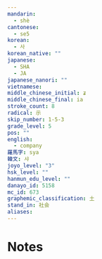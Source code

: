 ```yaml
---
mandarin:
  - shè
cantonese:
  - se5
korean:
  - 사
korean_native: ""
japanese:
  - SHA
  - JA
japanese_nanori: ""
vietnamese:
middle_chinese_initial: ʑ
middle_chinese_final: ia
stroke_count: 8
radical: 示
skip_number: 1-5-3
grade_level: 5
pos: ""
english:
  - company
羅馬字: sya
韓文: 샤
joyo_level: "3"
hsk_level: ""
hanmun_edu_level: ""
danayo_id: 5158
mc_id: 673
graphemic_classification: 土
stand_in: 社会
aliases:
---
```


# Notes
